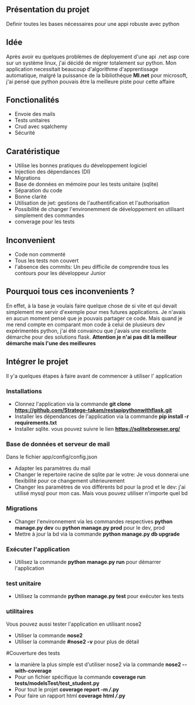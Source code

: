 ## Présentation du projet

Definir toutes les bases nécessaires pour une appi robuste avec python

## Idée
Après avoir eu quelques problèmes de déployement d'une api .net
 asp core sur un système linux, j'ai décidé de migrer totalement sur 
 python. 
Mon application necessitait beaucoup d'algorithme d'apprentissage 
automatique, malgré la puissance de la bibliothéque **Ml.net** pour
microsoft, j'ai pensé que python pouvais être la meilleure 
piste pour cette affaire


## Fonctionalités
- Envoie des mails
- Tests unitaires
- Crud avec sqalchemy
- Sécurité

## Caratéristique
- Utilise les bonnes pratiques du développement logiciel
- Injection des dépendances (DI)
- Migrations
- Base de données en mémoire pour les tests unitaire (sqlite)
- Séparation du code
- Bonne clarité
- Utilisation de jwt: gestions de l'authentification et l'authorisation
- Possibilité de changer l'environemment de développement en
utilisant simplement des commandes
- converage pour les tests

## Inconvenient
- Code non commenté
- Tous les tests non couvert
- l'absence des commits: Un peu difficile de comprendre tous 
les contours pour les développeur Junior

## Pourquoi tous ces inconvenients ?
En effet, à la base je voulais faire quelque chose de si vite et 
qui devait simplement me servir d'exemple pour mes  futures 
applications. Je n'avais en aucun moment pensé que je pouvais 
partager ce code. Mais quand je me rend compte en comparant
mon code à celui de plusieurs dev expérimentés python, j'ai
été convaincu que j'avais une excellente démarche pour 
des solutions flask. 
**Attention je n'ai pas dit la meilleur démarche
mais l'une des meilleures**

## Intégrer le projet 
Il y'a quelques étapes à faire avant de commencer à utiliser l'
application 
### Installations
- Clonnez l'application via la commande **git clone https://github.com/Stratege-takam/restapipythonwithflask.git**
- Installer les dépendances de l'application via la commande 
**pip install -r requirements.txt**
- Installer sqlite. vous pouvez suivre le lien **https://sqlitebrowser.org/**

### Base de données et serveur de mail
Dans le fichier app/config/config.json
- Adapter les paramètres du mail 
- Changer le repertoire racine de sqlite par le votre: Je vous 
donnerai une flexibilité pour ce changement ultérieurement
- Changer les paramètres de vos différents bd pour la prod et le dev: j'ai utilisé mysql
pour mon cas. Mais vous pouvez utiliser n'importe quel bd

### Migrations
- Changer l'environnement via les commandes respectives **python manage.py dev** ou  **python manage.py prod** 
pour le dev, prod
-  Mettre à jour la bd  via la commande
 **python manage.py db upgrade**

### Exécuter l'application
- Utilisez la commande **python manage.py run** pour démarrer l'application 

### test unitaire
- Utilisez la commande **python manage.py test** pour exécuter kes tests 

### utilitaires
Vous pouvez aussi tester l'application en utilisant nose2
- Utiliser la commande **nose2**
- Utiliser la commande  **#nose2 -v** pour plus de détail

#Couverture des tests
- la manière la plus simple est d'utiliser nose2 via la commande 
**nose2 --with-coverage**
- Pour un fichier spécifique  la commande
**coverage run tests/modelsTest/test_student.py**
- Pour tout le projet **coverage report -m */*.py**
- Pour faire un rapport html **coverage html */*.py**




